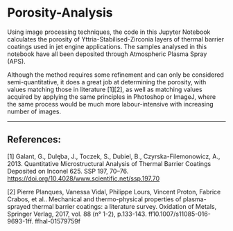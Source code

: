 # Porosity-Analysis
Using image processing techniques, the code in this Jupyter Notebook calculates the porosity of Yttria-Stabilised-Zirconia layers of thermal barrier coatings used in jet engine applications. The samples analysed in this notebook have all been deposited through Atmospheric Plasma Spray (APS).

Although the method requires some refinement and can only be considered semi-quantitative, it does a great job at determining the porosity, with values matching those in literature [1][2], as well as matching values acquired by applying the same principles in Photoshop or ImageJ, where the same process would be much more labour-intensive with increasing number of images.

---
## References:
[1] Galant, G., Dulęba, J., Toczek, S., Dubiel, B., Czyrska-Filemonowicz, A., 2013. Quantitative Microstructural Analysis of Thermal Barrier Coatings Deposited on Inconel 625. SSP 197, 70–76. https://doi.org/10.4028/www.scientific.net/ssp.197.70 

[2] Pierre Planques, Vanessa Vidal, Philippe Lours, Vincent Proton, Fabrice Crabos, et al.. Mechanical and thermo-physical properties of plasma-sprayed thermal barrier coatings: a literature survey. Oxidation of Metals, Springer Verlag, 2017, vol. 88 (n° 1-2), p.133-143. ff10.1007/s11085-016-9693-1ff.
ffhal-01579759f
